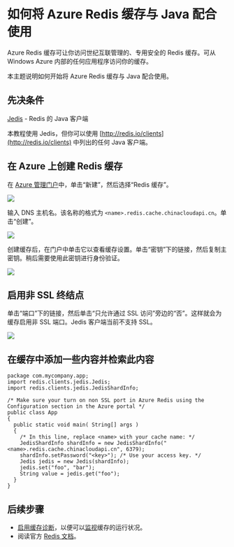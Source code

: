 <properties 
   pageTitle="如何将 Azure Redis 缓存与 Java 配合使用" 
   description="开始将 Azure Redis 缓存与 Java 配合使用" 
   services="redis-cache" 
   documentationCenter="" 
   authors="MikeWasson" 
   manager="wpickett" 
   editor=""/>

<tags
   ms.service="cache"
   ms.date="04/30/2015"
   wacn.date="06/26/2015"/>

# 如何将 Azure Redis 缓存与 Java 配合使用 

Azure Redis 缓存可让你访问世纪互联管理的、专用安全的 Redis 缓存。可从 Windows Azure 内部的任何应用程序访问你的缓存。

本主题说明如何开始将 Azure Redis 缓存与 Java 配合使用。


## 先决条件

[Jedis](https://github.com/xetorthio/jedis) - Redis 的 Java 客户端

本教程使用 Jedis，但你可以使用 [http://redis.io/clients](http://redis.io/clients) 中列出的任何 Java 客户端。


## 在 Azure 上创建 Redis 缓存

在 [Azure 管理门户](http://manage.windowsazure.cn)中，单击“新建”，然后选择“Redis 缓存”。

  ![][1]

输入 DNS 主机名。该名称的格式为 `<name>.redis.cache.chinacloudapi.cn`。单击“创建”。

  ![][2]


创建缓存后，在门户中单击它以查看缓存设置。单击“密钥”下的链接，然后复制主密钥。稍后需要使用此密钥进行身份验证。

  ![][4]


## 启用非 SSL 终结点


单击“端口”下的链接，然后单击“只允许通过 SSL 访问”旁边的“否”。这样就会为缓存启用非 SSL 端口。Jedis 客户端当前不支持 SSL。

  ![][3]


## 在缓存中添加一些内容并检索此内容

	package com.mycompany.app;
	import redis.clients.jedis.Jedis;
	import redis.clients.jedis.JedisShardInfo;
	 
	/* Make sure your turn on non SSL port in Azure Redis using the Configuration section in the Azure portal */
	public class App
	{
	  public static void main( String[] args )
	  {
        /* In this line, replace <name> with your cache name: */
	    JedisShardInfo shardInfo = new JedisShardInfo("<name>.redis.cache.chinacloudapi.cn", 6379);
	    shardInfo.setPassword("<key>"); /* Use your access key. */
	    Jedis jedis = new Jedis(shardInfo);
     	jedis.set("foo", "bar");
     	String value = jedis.get("foo");
	  }
	} 
    

## 后续步骤

- [启用缓存诊断](https://msdn.microsoft.com/zh-cn/library/azure/dn763945.aspx#EnableDiagnostics)，以便可以[监视](https://msdn.microsoft.com/zh-cn/library/azure/dn763945.aspx)缓存的运行状况。 
- 阅读官方 [Redis 文档](http://redis.io/documentation)。


<!--Image references-->
[1]: ./media/cache-java-get-started/cache01.png
[2]: ./media/cache-java-get-started/cache02.png
[3]: ./media/cache-java-get-started/cache03.png
[4]: ./media/cache-java-get-started/cache04.png

<!---HONumber=61-->